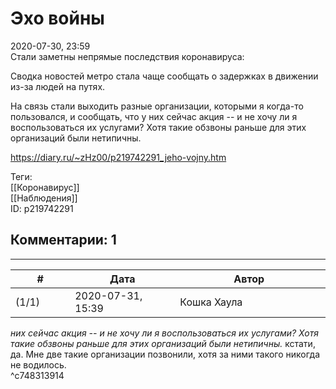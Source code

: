 Эхо войны
=========

  
2020-07-30, 23:59  
 Стали заметны непрямые последствия коронавируса:   
   
 Сводка новостей метро стала чаще сообщать о задержках в движении из-за людей на путях.   
   
 На связь стали выходить разные организации, которыми я когда-то пользовался, и сообщать, что у них сейчас акция -- и не хочу ли я воспользоваться их услугами? Хотя такие обзвоны раньше для этих организаций были нетипичны.   
  
<https://diary.ru/~zHz00/p219742291_jeho-vojny.htm>  
  
Теги:  
[[Коронавирус]]  
[[Наблюдения]]  
ID: p219742291  


Комментарии: 1
--------------

  


---



|         #         |              Дата              |                     Автор                     |           ID           |
| --- | --- | --- | --- |
| (1/1) | 2020-07-31, 15:39 | Кошка Хаула | c748313914 |

  
  *них сейчас акция -- и не хочу ли я воспользоваться их услугами? Хотя такие обзвоны раньше для этих организаций были нетипичны.*  кстати, да. Мне две такие организации позвонили, хотя за ними такого никогда не водилось.   
 ^c748313914